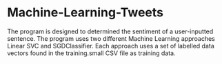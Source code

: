 # Machine-Learning-Tweets
 The program is designed to determined the sentiment of a user-inputted sentence.
 The program uses two different Machine Learning approaches Linear SVC and SGDClassifier.
 Each approach uses a set of labelled data vectors found in the training.small CSV file as training data.
